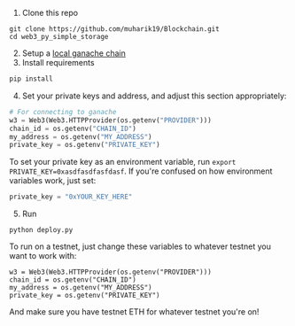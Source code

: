 1. Clone this repo
```
git clone https://github.com/muharik19/Blockchain.git
cd web3_py_simple_storage
```
2. Setup a [local ganache chain](https://www.trufflesuite.com/ganache)
3. Install requirements
```bash
pip install
```
4. Set your private keys and address, and adjust this section appropriately:
```python
# For connecting to ganache
w3 = Web3(Web3.HTTPProvider(os.getenv("PROVIDER")))
chain_id = os.getenv("CHAIN_ID")
my_address = os.getenv("MY_ADDRESS")
private_key = os.getenv("PRIVATE_KEY")
```
To set your private key as an environment variable, run `export PRIVATE_KEY=0xasdfasdfasfdasf`. If you're confused on how environment variables work, just set:
```python
private_key = "0xYOUR_KEY_HERE"
```
5. Run 
```
python deploy.py
```

To run on a testnet, just change these variables to whatever testnet you want to work with:
```
w3 = Web3(Web3.HTTPProvider(os.getenv("PROVIDER")))
chain_id = os.getenv("CHAIN_ID")
my_address = os.getenv("MY_ADDRESS")
private_key = os.getenv("PRIVATE_KEY")
```
And make sure you have testnet ETH for whatever testnet you're on!